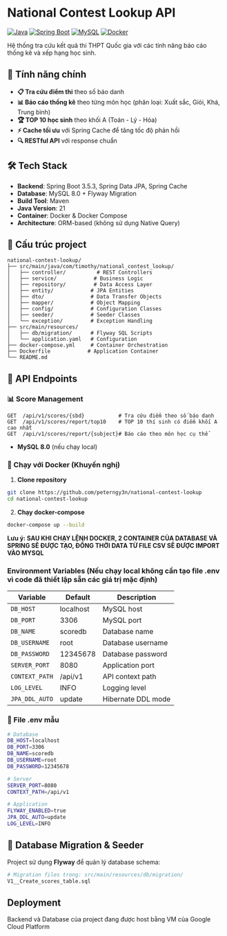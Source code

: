 # National Contest Lookup API

[![Java](https://img.shields.io/badge/Java-21-orange.svg)](https://www.oracle.com/java/)
[![Spring Boot](https://img.shields.io/badge/Spring%20Boot-3.5.3-brightgreen.svg)](https://spring.io/projects/spring-boot)
[![MySQL](https://img.shields.io/badge/MySQL-8.0-blue.svg)](https://www.mysql.com/)
[![Docker](https://img.shields.io/badge/Docker-Ready-blue.svg)](https://www.docker.com/)

Hệ thống tra cứu kết quả thi THPT Quốc gia với các tính năng báo cáo thống kê và xếp hạng học sinh.

## 🚀 Tính năng chính

- **📋 Tra cứu điểm thi** theo số báo danh
- **📊 Báo cáo thống kê** theo từng môn học (phân loại: Xuất sắc, Giỏi, Khá, Trung bình)
- **🏆 TOP 10 học sinh** theo khối A (Toán - Lý - Hóa)
- **⚡ Cache tối ưu** với Spring Cache để tăng tốc độ phản hồi
- **🔍 RESTful API** với response chuẩn

## 🛠️ Tech Stack

- **Backend**: Spring Boot 3.5.3, Spring Data JPA, Spring Cache
- **Database**: MySQL 8.0 + Flyway Migration
- **Build Tool**: Maven
- **Java Version**: 21
- **Container**: Docker & Docker Compose
- **Architecture**: ORM-based (không sử dụng Native Query)

## 📂 Cấu trúc project

```
national-contest-lookup/
├── src/main/java/com/timothy/national_contest_lookup/
│   ├── controller/          # REST Controllers
│   ├── service/            # Business Logic
│   ├── repository/         # Data Access Layer
│   ├── entity/            # JPA Entities
│   ├── dto/               # Data Transfer Objects
│   ├── mapper/            # Object Mapping
│   ├── config/            # Configuration Classes
│   ├── seeder/            # Seeder Classes
│   └── exception/         # Exception Handling
├── src/main/resources/
│   ├── db/migration/      # Flyway SQL Scripts
│   └── application.yaml   # Configuration
├── docker-compose.yml     # Container Orchestration
├── Dockerfile            # Application Container
└── README.md
```

## 🚦 API Endpoints

### 📊 Score Management
```
GET  /api/v1/scores/{sbd}           # Tra cứu điểm theo số báo danh
GET  /api/v1/scores/report/top10    # TOP 10 thí sinh có điểm khối A cao nhất
GET  /api/v1/scores/report/{subject}# Báo cáo theo môn học cụ thể
```
- **MySQL 8.0** (nếu chạy local)

### 🐳 Chạy với Docker (Khuyến nghị)

1. **Clone repository**
```bash
git clone https://github.com/peterngy3n/national-contest-lookup
cd national-contest-lookup
```

2. **Chạy docker-compose**
```bash
docker-compose up --build
```

**Lưu ý: SAU KHI CHẠY LỆNH DOCKER, 2 CONTAINER CỦA DATABASE VÀ SPRING SẼ ĐƯỢC TẠO, ĐỒNG THỜI DATA TỪ FILE CSV SẼ ĐƯỢC IMPORT VÀO MYSQL**

### Environment Variables (Nếu chạy local không cần tạo file .env vì code đã thiết lập sẵn các giá trị mặc định)

| Variable | Default | Description |
|----------|---------|-------------|
| `DB_HOST` | localhost | MySQL host |
| `DB_PORT` | 3306 | MySQL port |
| `DB_NAME` | scoredb | Database name |
| `DB_USERNAME` | root | Database username |
| `DB_PASSWORD` | 12345678 | Database password |
| `SERVER_PORT` | 8080 | Application port |
| `CONTEXT_PATH` | /api/v1 | API context path |
| `LOG_LEVEL` | INFO | Logging level |
| `JPA_DDL_AUTO` | update | Hibernate DDL mode |

### 📁 File .env mẫu
```bash
# Database
DB_HOST=localhost
DB_PORT=3306
DB_NAME=scoredb
DB_USERNAME=root
DB_PASSWORD=12345678

# Server
SERVER_PORT=8080
CONTEXT_PATH=/api/v1

# Application
FLYWAY_ENABLED=true
JPA_DDL_AUTO=update
LOG_LEVEL=INFO
```

## 🔄 Database Migration & Seeder

Project sử dụng **Flyway** để quản lý database schema:

```bash
# Migration files trong: src/main/resources/db/migration/
V1__Create_scores_table.sql
```

## Deployment
Backend và Database của project đang được host bằng VM của Google Cloud Platform